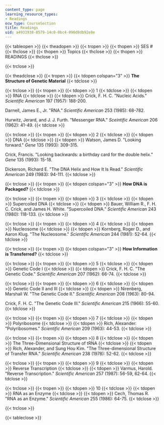 ```yaml
---
content_type: page
learning_resource_types:
- Readings
ocw_type: CourseSection
title: Readings
uid: a4931938-8579-14c0-0bc4-096d8db92e8e
---
```


{{< tableopen >}}
{{< theadopen >}}
{{< tropen >}}
{{< thopen >}}
SES #
{{< thclose >}}
{{< thopen >}}
Topics
{{< thclose >}}
{{< thopen >}}
READINGS
{{< thclose >}}

{{< trclose >}}

{{< theadclose >}}
{{< tropen >}}
{{< tdopen colspan="3" >}}
**The Structure of Genetic Material**
{{< tdclose >}}

{{< trclose >}}
{{< tropen >}}
{{< tdopen >}}
1
{{< tdclose >}}
{{< tdopen >}}
RNA
{{< tdclose >}}
{{< tdopen >}}
Crick, F. H. C. "Nucleic Acids." _Scientific American_ 197 (1957): 188-200.  
  
Darnell, James E., Jr. "RNA." _Scientific American_ 253 (1985): 68-782.  
  
Hurwitz, Jerard, and J. J. Furth. "Messenger RNA." _Sceintific American_ 206 (1962): 41-49.
{{< tdclose >}}

{{< trclose >}}
{{< tropen >}}
{{< tdopen >}}
2
{{< tdclose >}}
{{< tdopen >}}
DNA
{{< tdclose >}}
{{< tdopen >}}
Watson, James D. "Looking forward." _Gene_ 135 (1993): 309-315.  
  
Crick, Francis. "Looking backwards: a birthday card for the double helix." _Gene_ 135 (1993): 15-18.  
  
Dickerson, Richard E. "The DNA Helix and How It Is Read." _Scientific American_ 249 (1983): 94-111.
{{< tdclose >}}

{{< trclose >}}
{{< tropen >}}
{{< tdopen colspan="3" >}}
**How DNA is Packaged?**
{{< tdclose >}}

{{< trclose >}}
{{< tropen >}}
{{< tdopen >}}
3
{{< tdclose >}}
{{< tdopen >}}
Supercoiled DNA
{{< tdclose >}}
{{< tdopen >}}
Bauer, William R., F. H. C. Crick, and James H. White. "Supercoiled DNA." _Scientific American_ 243 (1980): 118-133.
{{< tdclose >}}

{{< trclose >}}
{{< tropen >}}
{{< tdopen >}}
4
{{< tdclose >}}
{{< tdopen >}}
Nucleosome
{{< tdclose >}}
{{< tdopen >}}
Kornberg, Roger D., and Aaron Klug. "The Nucleosome." _Scientific American_ 244 (1981): 52-64.
{{< tdclose >}}

{{< trclose >}}
{{< tropen >}}
{{< tdopen colspan="3" >}}
**How Information is Transferred?**
{{< tdclose >}}

{{< trclose >}}
{{< tropen >}}
{{< tdopen >}}
5
{{< tdclose >}}
{{< tdopen >}}
Genetic Code I
{{< tdclose >}}
{{< tdopen >}}
Crick, F. H. C. "The Genetic Code." _Scientific American_ 207 (1962): 66-74.
{{< tdclose >}}

{{< trclose >}}
{{< tropen >}}
{{< tdopen >}}
6
{{< tdclose >}}
{{< tdopen >}}
Genetic Code II and III
{{< tdclose >}}
{{< tdopen >}}
Nirenberg, Marshall W. "The Genetic Code II." _Scientific American_ 208 (1963): 80-94.  
  
Crick, F. H. C. "The Genetic Code III." _Scientific American_ 215 (1966): 55-60.
{{< tdclose >}}

{{< trclose >}}
{{< tropen >}}
{{< tdopen >}}
7
{{< tdclose >}}
{{< tdopen >}}
Polyribosome
{{< tdclose >}}
{{< tdopen >}}
Rich, Alexander. "Polyribosomes." _Scientific American_ 209 (1963): 44-53.
{{< tdclose >}}

{{< trclose >}}
{{< tropen >}}
{{< tdopen >}}
8
{{< tdclose >}}
{{< tdopen >}}
The Three-Dimensional Structure of tRNA
{{< tdclose >}}
{{< tdopen >}}
Rich, Alexander, and Sung Hou Kim. "The Three-dimensional Structure of Transfer RNA." _Scientific American_ 238 (1978): 52-62.
{{< tdclose >}}

{{< trclose >}}
{{< tropen >}}
{{< tdopen >}}
9
{{< tdclose >}}
{{< tdopen >}}
Reverse Transcription
{{< tdclose >}}
{{< tdopen >}}
Varmus, Harold. "Reverse Transcription." _Scientific American_ 257 (1987): 56-59, 62-64.
{{< tdclose >}}

{{< trclose >}}
{{< tropen >}}
{{< tdopen >}}
10
{{< tdclose >}}
{{< tdopen >}}
RNA as an Enzyme
{{< tdclose >}}
{{< tdopen >}}
Cech, Thomas R. "RNA as an Enzyme." _Scientific American_ 255 (1986): 64-75.
{{< tdclose >}}

{{< trclose >}}

{{< tableclose >}}
